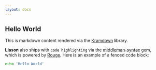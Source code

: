 ```yaml
---
layout: docs
---
```


## Hello World

This is markdown content rendered via the [Kramdown][kramdown] library.

**Liason** also ships with `code highlighting` via the
[middleman-syntax][syntax] gem, which is powered by [Rouge][rouge]. Here is an
example of a fenced code block:

~~~bash
echo 'Hello World'
~~~

[kramdown]: http://kramdown.gettalong.org/
[syntax]:   https://github.com/middleman/middleman-syntax
[rouge]:    https://github.com/jneen/rouge
